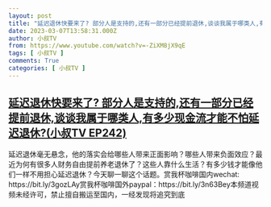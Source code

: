 ```yaml
---
layout: post
title: "延迟退休快要来了? 部分人是支持的,还有一部分已经提前退休,谈谈我属于哪类人,有多少现金流才能不怕延迟退休?(小叔TV EP242)"
date: 2023-03-07T13:58:31.000Z
author: 小叔TV
from: https://www.youtube.com/watch?v=-ZiXM8jX9qE
tags: [ 小叔TV ]
comments: True
categories: [ 小叔TV ]
---
```

<!--1678197511000-->
[延迟退休快要来了? 部分人是支持的,还有一部分已经提前退休,谈谈我属于哪类人,有多少现金流才能不怕延迟退休?(小叔TV EP242)](https://www.youtube.com/watch?v=-ZiXM8jX9qE)
------

<div>
延迟退休毫无悬念，他的落实会给哪些人带来正面影响？哪些人带来负面效应？最近为何有很多人财务自由提前养老退休了？这些人靠什么生活？有多少钱才能像他们一样不用担心延迟退休？今天聊一聊这个话题。赏我杯咖啡国内wechat: https://bit.ly/3gozLAy赏我杯咖啡国外paypal：https://bit.ly/3n63Bey本频道视频未经许可，禁止擅自搬运至国内，一经发现将追究到底
</div>
